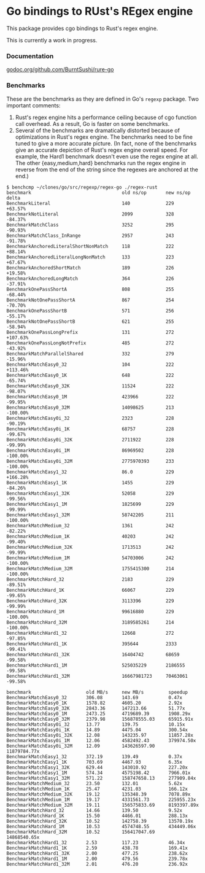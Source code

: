 Go bindings to RUst's REgex engine
==================================
This package provides cgo bindings to Rust's regex engine.

This is currently a work in progress.


### Documentation

[godoc.org/github.com/BurntSushi/rure-go](http://godoc.org/github.com/BurntSushi/rure-go)


### Benchmarks

These are the benchmarks as they are defined in Go's `regexp` package. Two
important comments:

1. Rust's regex engine hits a performance ceiling because of cgo function call
   overhead. As a result, Go is faster on some benchmarks.
2. Several of the benchmarks are dramatically distorted because of
   optimizations in Rust's regex engine. The benchmarks need to be fine tuned
   to give a more accurate picture. (In fact, none of the benchmarks give an
   accurate depiction of Rust's regex engine overall speed. For example, the
   Hard1 benchmark doesn't even use the regex engine at all. The other
   {easy,medium,hard} benchmarks run the regex engine in reverse from the end
   of the string since the regexes are anchored at the end.)

```
$ benchcmp ~/clones/go/src/regexp/regex-go ./regex-rust
benchmark                                 old ns/op       new ns/op     delta
BenchmarkLiteral                          140             229           +63.57%
BenchmarkNotLiteral                       2099            328           -84.37%
BenchmarkMatchClass                       3252            295           -90.93%
BenchmarkMatchClass_InRange               2957            243           -91.78%
BenchmarkAnchoredLiteralShortNonMatch     118             222           +88.14%
BenchmarkAnchoredLiteralLongNonMatch      133             223           +67.67%
BenchmarkAnchoredShortMatch               189             226           +19.58%
BenchmarkAnchoredLongMatch                364             226           -37.91%
BenchmarkOnePassShortA                    808             255           -68.44%
BenchmarkNotOnePassShortA                 867             254           -70.70%
BenchmarkOnePassShortB                    571             256           -55.17%
BenchmarkNotOnePassShortB                 621             255           -58.94%
BenchmarkOnePassLongPrefix                131             272           +107.63%
BenchmarkOnePassLongNotPrefix             485             272           -43.92%
BenchmarkMatchParallelShared              332             279           -15.96%
BenchmarkMatchEasy0_32                    104             222           +113.46%
BenchmarkMatchEasy0_1K                    648             222           -65.74%
BenchmarkMatchEasy0_32K                   11524           222           -98.07%
BenchmarkMatchEasy0_1M                    423966          222           -99.95%
BenchmarkMatchEasy0_32M                   14098625        213           -100.00%
BenchmarkMatchEasy0i_32                   2323            228           -90.19%
BenchmarkMatchEasy0i_1K                   68757           228           -99.67%
BenchmarkMatchEasy0i_32K                  2711922         228           -99.99%
BenchmarkMatchEasy0i_1M                   86969502        228           -100.00%
BenchmarkMatchEasy0i_32M                  2775970393      233           -100.00%
BenchmarkMatchEasy1_32                    86.0            229           +166.28%
BenchmarkMatchEasy1_1K                    1455            229           -84.26%
BenchmarkMatchEasy1_32K                   52058           229           -99.56%
BenchmarkMatchEasy1_1M                    1825699         229           -99.99%
BenchmarkMatchEasy1_32M                   58742205        211           -100.00%
BenchmarkMatchMedium_32                   1361            242           -82.22%
BenchmarkMatchMedium_1K                   40203           242           -99.40%
BenchmarkMatchMedium_32K                  1713513         242           -99.99%
BenchmarkMatchMedium_1M                   54703006        242           -100.00%
BenchmarkMatchMedium_32M                  1755415300      214           -100.00%
BenchmarkMatchHard_32                     2183            229           -89.51%
BenchmarkMatchHard_1K                     66067           229           -99.65%
BenchmarkMatchHard_32K                    3113396         229           -99.99%
BenchmarkMatchHard_1M                     99616880        229           -100.00%
BenchmarkMatchHard_32M                    3189585261      214           -100.00%
BenchmarkMatchHard1_32                    12668           272           -97.85%
BenchmarkMatchHard1_1K                    395644          2333          -99.41%
BenchmarkMatchHard1_32K                   16404742        68659         -99.58%
BenchmarkMatchHard1_1M                    525035229       2186555       -99.58%
BenchmarkMatchHard1_32M                   16667981723     70463061      -99.58%

benchmark                    old MB/s     new MB/s         speedup
BenchmarkMatchEasy0_32       306.08       143.69           0.47x
BenchmarkMatchEasy0_1K       1578.82      4605.20          2.92x
BenchmarkMatchEasy0_32K      2843.36      147213.66        51.77x
BenchmarkMatchEasy0_1M       2473.25      4719689.39       1908.29x
BenchmarkMatchEasy0_32M      2379.98      156878555.03     65915.91x
BenchmarkMatchEasy0i_32      13.77        139.75           10.15x
BenchmarkMatchEasy0i_1K      14.89        4475.04          300.54x
BenchmarkMatchEasy0i_32K     12.08        143235.97        11857.28x
BenchmarkMatchEasy0i_1M      12.06        4582492.43       379974.50x
BenchmarkMatchEasy0i_32M     12.09        143626597.90     11879784.77x
BenchmarkMatchEasy1_32       372.19       139.49           0.37x
BenchmarkMatchEasy1_1K       703.69       4467.93          6.35x
BenchmarkMatchEasy1_32K      629.44       143010.92        227.20x
BenchmarkMatchEasy1_1M       574.34       4575198.42       7966.01x
BenchmarkMatchEasy1_32M      571.22       158747658.13     277909.84x
BenchmarkMatchMedium_32      23.50        132.01           5.62x
BenchmarkMatchMedium_1K      25.47        4231.03          166.12x
BenchmarkMatchMedium_32K     19.12        135348.39        7078.89x
BenchmarkMatchMedium_1M      19.17        4331561.73       225955.23x
BenchmarkMatchMedium_32M     19.11        156575833.69     8193397.89x
BenchmarkMatchHard_32        14.66        139.50           9.52x
BenchmarkMatchHard_1K        15.50        4466.01          288.13x
BenchmarkMatchHard_32K       10.52        142758.39        13570.19x
BenchmarkMatchHard_1M        10.53        4574748.55       434449.06x
BenchmarkMatchHard_32M       10.52        156417047.69     14868540.65x
BenchmarkMatchHard1_32       2.53         117.23           46.34x
BenchmarkMatchHard1_1K       2.59         438.78           169.41x
BenchmarkMatchHard1_32K      2.00         477.25           238.62x
BenchmarkMatchHard1_1M       2.00         479.56           239.78x
BenchmarkMatchHard1_32M      2.01         476.20           236.92x
```
